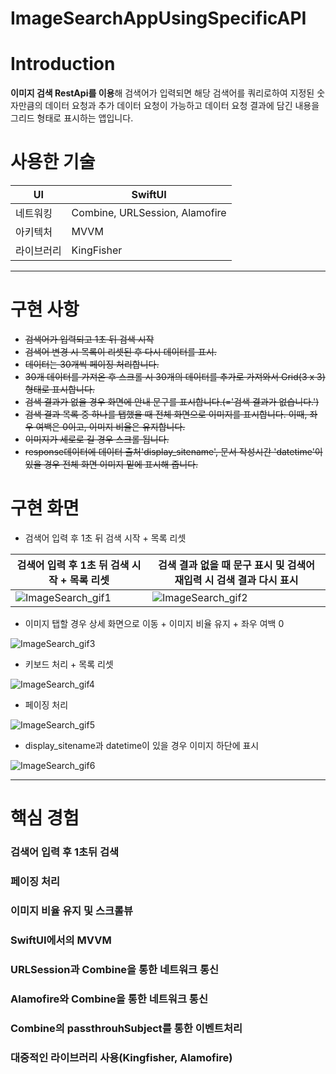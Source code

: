 # ImageSearchAppUsingSpecificAPI

# Introduction

**이미지 검색 RestApi를 이용**해 검색어가 입력되면 해당 검색어를 쿼리로하여 지정된 숫자만큼의 데이터 요청과 추가 데이터 요청이 가능하고 데이터 요청 결과에 담긴 내용을 그리드 형태로 표시하는 앱입니다. 

# 사용한 기술

| UI | SwiftUI |
| --- | --- |
| 네트워킹 | Combine, URLSession, Alamofire |
| 아키텍처 | MVVM |
| 라이브러리 | KingFisher |

---

# 구현 사항

- ~~검색어가 입력되고 1초 뒤 검색 시작~~
- ~~검색어 변경 시 목록이 리셋된 후 다시 데이터를 표시.~~
- ~~데이터는 30개씩 페이징 처리합니다.~~
- ~~30개 데이터를 가져온 후 스크롤 시 30개의 데이터를 추가로 가져와서 Grid(3 x 3)형태로 표시합니다.~~
- ~~검색 결과가 없을 경우 화면에 안내 문구를 표시합니다.(='검색 결과가 없습니다.')~~
- ~~검색 결과 목록 중 하나를 탭했을 때 전체 화면으로 이미지를 표시합니다. 이때, 좌우 여백은 0이고, 이미지 비율은 유지합니다.~~
- ~~이미지가 세로로 길 경우 스크롤 됩니다.~~
- ~~response데이터에 데이터 출처'display_sitename', 문서 작성시간 'datetime'이 있을 경우 전체 화면 이미지 밑에 표시해 줍니다.~~



# 구현 화면
- 검색어 입력 후 1초 뒤 검색 시작 + 목록 리셋 

| 검색어 입력 후 1초 뒤 검색 시작 + 목록 리셋 | 검색 결과 없을 때 문구 표시 및 검색어 재입력 시 검색 결과 다시 표시 |
|--- | ---|
|![ImageSearch_gif1](https://user-images.githubusercontent.com/39648822/162135975-f6e48805-7a88-4f7b-969f-3ddde4cac84b.gif)| ![ImageSearch_gif2](https://user-images.githubusercontent.com/39648822/162135927-e83ff5bc-12ca-4b81-be0c-7596bb6ac1e3.gif) |



- 이미지 탭할 경우 상세 화면으로 이동 + 이미지 비율 유지 + 좌우 여백 0


![ImageSearch_gif3](https://user-images.githubusercontent.com/39648822/162135933-49788379-3bca-4837-a37f-d2971e25e235.gif) 


- 키보드 처리 + 목록 리셋

![ImageSearch_gif4](https://user-images.githubusercontent.com/39648822/162135938-fc34808b-7638-4a3e-a79e-af9c689a6f17.gif)


- 페이징 처리

![ImageSearch_gif5](https://user-images.githubusercontent.com/39648822/162260864-2a8a9661-2358-49bf-9aed-65c63742b4ac.gif)

- display_sitename과 datetime이 있을 경우 이미지 하단에 표시


![ImageSearch_gif6](https://user-images.githubusercontent.com/39648822/162264388-0412b35d-ca64-4b52-8d7a-f34efc5b887e.gif)

---

# 핵심 경험
### 검색어 입력 후 1초뒤 검색

### 페이징 처리

### 이미지 비율 유지 및 스크롤뷰

### SwiftUI에서의 MVVM

### URLSession과 Combine을 통한 네트워크 통신

### Alamofire와 Combine을 통한 네트워크 통신

### Combine의 passthrouhSubject를 통한 이벤트처리

### 대중적인 라이브러리 사용(Kingfisher, Alamofire)


